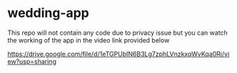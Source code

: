 # wedding-app
This repo will not contain any code due to privacy issue but you can watch the working of the app in the video link provided below

https://drive.google.com/file/d/1eTGPUbIN6B3Lg7zphLVnzkxqWvKqa0Rj/view?usp=sharing
